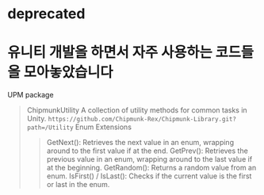 # deprecated

# 유니티 개발을 하면서 자주 사용하는 코드들을 모아놓았습니다
UPM package
>  ChipmunkUtility
> A collection of utility methods for common tasks in Unity.
> ``` https://github.com/Chipmunk-Rex/Chipmunk-Library.git?path=/Utility ```
> Enum Extensions
> > GetNext<T>(): Retrieves the next value in an enum, wrapping around to the first value if at the end.
> > GetPrev<T>(): Retrieves the previous value in an enum, wrapping around to the last value if at the beginning.
> > GetRandom<T>(): Returns a random value from an enum.
> > IsFirst<T>() / IsLast<T>(): Checks if the current value is the first or last in the enum.
